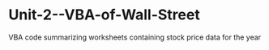# Unit-2--VBA-of-Wall-Street
VBA code summarizing worksheets containing stock price data for the year 
